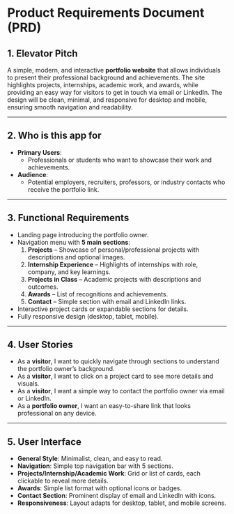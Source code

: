 # Product Requirements Document (PRD)

## 1. Elevator Pitch  
A simple, modern, and interactive **portfolio website** that allows individuals to present their professional background and achievements. The site highlights projects, internships, academic work, and awards, while providing an easy way for visitors to get in touch via email or LinkedIn. The design will be clean, minimal, and responsive for desktop and mobile, ensuring smooth navigation and readability.

---

## 2. Who is this app for  
- **Primary Users**:  
  - Professionals or students who want to showcase their work and achievements.  
- **Audience**:  
  - Potential employers, recruiters, professors, or industry contacts who receive the portfolio link.

---

## 3. Functional Requirements  
- Landing page introducing the portfolio owner.  
- Navigation menu with **5 main sections**:  
  1. **Projects** – Showcase of personal/professional projects with descriptions and optional images.  
  2. **Internship Experience** – Highlights of internships with role, company, and key learnings.  
  3. **Projects in Class** – Academic projects with descriptions and outcomes.  
  4. **Awards** – List of recognitions and achievements.  
  5. **Contact** – Simple section with email and LinkedIn links.  
- Interactive project cards or expandable sections for details.  
- Fully responsive design (desktop, tablet, mobile).  

---

## 4. User Stories  
- As a **visitor**, I want to quickly navigate through sections to understand the portfolio owner’s background.  
- As a **visitor**, I want to click on a project card to see more details and visuals.  
- As a **visitor**, I want a simple way to contact the portfolio owner via email or LinkedIn.  
- As a **portfolio owner**, I want an easy-to-share link that looks professional on any device.  

---

## 5. User Interface  
- **General Style**: Minimalist, clean, and easy to read.  
- **Navigation**: Simple top navigation bar with 5 sections.  
- **Projects/Internship/Academic Work**: Grid or list of cards, each clickable to reveal more details.  
- **Awards**: Simple list format with optional icons or badges.  
- **Contact Section**: Prominent display of email and LinkedIn with icons.  
- **Responsiveness**: Layout adapts for desktop, tablet, and mobile screens.  

